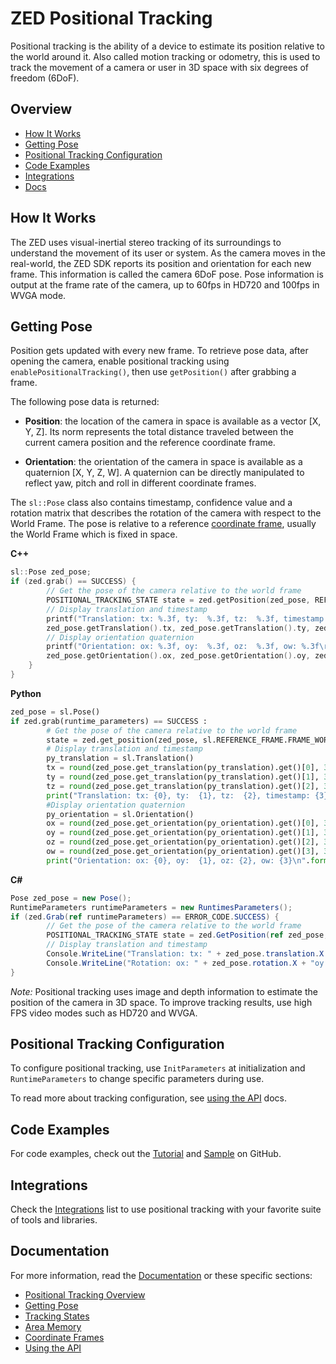 # ZED Positional Tracking

Positional tracking is the ability of a device to estimate its position relative to the world around it. Also called motion tracking or odometry, this is used to track the movement of a camera or user in 3D space with six degrees of freedom (6DoF).

## Overview

* [How It Works](#how-it-works)
* [Getting Pose](#getting-pose)
* [Positional Tracking Configuration](#positional-tracking-configuration)
* [Code Examples](#code-examples)
* [Integrations](#integrations)
* [Docs](#documentation)


## How It Works

The ZED uses visual-inertial stereo tracking of its surroundings to understand the movement of its user or system. As the camera moves in the real-world, the ZED SDK reports its position and orientation for each new frame. This information is called the camera 6DoF pose. Pose information is output at the frame rate of the camera, up to 60fps in HD720 and 100fps in WVGA mode.


## Getting Pose
Position gets updated with every new frame. To retrieve pose data, after opening the camera, enable positional tracking using `enablePositionalTracking()`, then use `getPosition()` after grabbing a frame.

The following pose data is returned:

- **Position**: the location of the camera in space is available as a vector [X, Y, Z]. Its norm represents the total distance traveled between the current camera position and the reference coordinate frame.

- **Orientation**: the orientation of the camera in space is available as a quaternion [X, Y, Z, W]. A quaternion can be directly manipulated to reflect yaw, pitch and roll in different coordinate frames.

The `sl::Pose` class also contains timestamp, confidence value and a rotation matrix that describes the rotation of the camera with respect to the World Frame. The pose is relative to a reference [coordinate frame](https://www.stereolabs.com/docs/positional-tracking/coordinate-frames/), usually the World Frame which is fixed in space.


**C++**
```cpp
sl::Pose zed_pose;
if (zed.grab() == SUCCESS) {
        // Get the pose of the camera relative to the world frame
        POSITIONAL_TRACKING_STATE state = zed.getPosition(zed_pose, REFERENCE_FRAME::WORLD);
        // Display translation and timestamp
        printf("Translation: tx: %.3f, ty:  %.3f, tz:  %.3f, timestamp: %llu\r",
        zed_pose.getTranslation().tx, zed_pose.getTranslation().ty, zed_pose.getTranslation().tz, zed_pose.timestamp);
        // Display orientation quaternion
        printf("Orientation: ox: %.3f, oy:  %.3f, oz:  %.3f, ow: %.3f\r",
        zed_pose.getOrientation().ox, zed_pose.getOrientation().oy, zed_pose.getOrientation().oz, zed_pose.getOrientation().ow);
    }
}
```

**Python**
```python
zed_pose = sl.Pose()
if zed.grab(runtime_parameters) == SUCCESS :
        # Get the pose of the camera relative to the world frame
        state = zed.get_position(zed_pose, sl.REFERENCE_FRAME.FRAME_WORLD)
        # Display translation and timestamp
        py_translation = sl.Translation()
        tx = round(zed_pose.get_translation(py_translation).get()[0], 3)
        ty = round(zed_pose.get_translation(py_translation).get()[1], 3)
        tz = round(zed_pose.get_translation(py_translation).get()[2], 3)
        print("Translation: tx: {0}, ty:  {1}, tz:  {2}, timestamp: {3}\n".format(tx, ty, tz, zed_pose.timestamp))
        #Display orientation quaternion
        py_orientation = sl.Orientation()
        ox = round(zed_pose.get_orientation(py_orientation).get()[0], 3)
        oy = round(zed_pose.get_orientation(py_orientation).get()[1], 3)
        oz = round(zed_pose.get_orientation(py_orientation).get()[2], 3)
        ow = round(zed_pose.get_orientation(py_orientation).get()[3], 3)
        print("Orientation: ox: {0}, oy:  {1}, oz: {2}, ow: {3}\n".format(ox, oy, oz, ow))
```

**C#**
```csharp
Pose zed_pose = new Pose();
RuntimeParameters runtimeParameters = new RuntimesParameters();
if (zed.Grab(ref runtimeParameters) == ERROR_CODE.SUCCESS) {
        // Get the pose of the camera relative to the world frame
        POSITIONAL_TRACKING_STATE state = zed.GetPosition(ref zed_pose, REFERENCE_FRAME.WORLD);
        // Display translation and timestamp
        Console.WriteLine("Translation: tx: " + zed_pose.translation.X + "ty: " + zed_pose.translation.Y + "tz: " + zed_pose.translation.Z + "Timestamp: " + zed_pose.timestamp);
        Console.WriteLine("Rotation: ox: " + zed_pose.rotation.X + "oy: " + zed_pose.rotation.Y + "oz: " + zed_pose.rotation.Z + "ow: " + zed_pose.rotation.w);
}
```

*Note:* Positional tracking uses image and depth information to estimate the position of the camera in 3D space. To improve tracking results, use high FPS video modes such as HD720 and WVGA.

## Positional Tracking Configuration
To configure positional tracking, use `InitParameters` at initialization and `RuntimeParameters` to change specific parameters during use.

To read more about tracking configuration, see [using the API](https://www.stereolabs.com/docs/positional-tracking/using-tracking/) docs.


## Code Examples
For code examples, check out the [Tutorial](../09-Tutorials/tutorial%204%20-%20positional%20tracking) and [Sample](../10-Samples/positional%20tracking) on GitHub.


## Integrations
Check the [Integrations](../11-Integrations#overview) list to use positional tracking with your favorite suite of tools and libraries.


## Documentation
For more information, read the [Documentation](https://www.stereolabs.com/docs/positional-tracking) or these specific sections:

* [Positional Tracking Overview](https://www.stereolabs.com/docs/positional-tracking/)
* [Getting Pose](https://www.stereolabs.com/docs/positional-tracking/using-tracking/#getting-pose)
* [Tracking States](https://www.stereolabs.com/docs/positional-tracking/using-tracking/#tracking-states)
* [Area Memory](https://www.stereolabs.com/docs/positional-tracking/area-memory/)
* [Coordinate Frames](https://www.stereolabs.com/docs/positional-tracking/coordinate-frames/)
* [Using the API](https://www.stereolabs.com/docs/positional-tracking/using-tracking/)